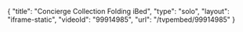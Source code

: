 {
    "title": "Concierge Collection Folding iBed",
    "type": "solo",
    "layout": "iframe-static",
    "videoId": "99914985",
    "url": "\/tvpembed\/99914985"
}